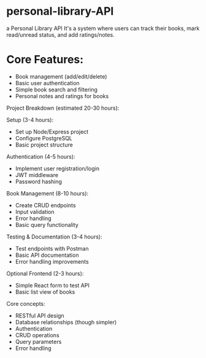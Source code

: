 # personal-library-API

a Personal Library API
It's a system where users can track their books, mark read/unread status, and add ratings/notes.

# Core Features:

- Book management (add/edit/delete)
- Basic user authentication
- Simple book search and filtering
- Personal notes and ratings for books

Project Breakdown (estimated 20-30 hours):

Setup (3-4 hours):

- Set up Node/Express project
- Configure PostgreSQL
- Basic project structure

Authentication (4-5 hours):

- Implement user registration/login
- JWT middleware
- Password hashing

Book Management (8-10 hours):

- Create CRUD endpoints
- Input validation
- Error handling
- Basic query functionality

Testing & Documentation (3-4 hours):

- Test endpoints with Postman
- Basic API documentation
- Error handling improvements

Optional Frontend (2-3 hours):

- Simple React form to test API
- Basic list view of books

Core concepts:
- RESTful API design
- Database relationships (though simpler)
- Authentication
- CRUD operations
- Query parameters
- Error handling
